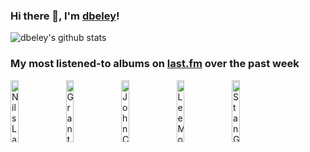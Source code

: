 ### Hi there 👋, I'm [dbeley](https://dbeley.ovh/en)!

![dbeley's github stats](https://github-readme-stats.vercel.app/api?username=dbeley)

### My most listened-to albums on [last.fm](https://www.last.fm/user/d_beley) over the past week

[<img src='https://lastfm.freetls.fastly.net/i/u/300x300/9b50f269fee2102519146c945ee4b2e0.jpg' width='16%' alt='Nils Landgren Funk Unit - Paint It Blue'>](https://www.last.fm/music/nils%2blandgren%2bfunk%2bunit/paint%2bit%2bblue)&nbsp;
[<img src='https://lastfm.freetls.fastly.net/i/u/300x300/9fb311f168454d87a7076975b7a0f689.jpg' width='16%' alt='Grant Green - Oleo'>](https://www.last.fm/music/grant%2bgreen/oleo)&nbsp;
[<img src='https://lastfm.freetls.fastly.net/i/u/300x300/1444d2daf17340a09b1aa531083a58b8.png' width='16%' alt='John Coltrane - Soultrane'>](https://www.last.fm/music/john%2bcoltrane/soultrane)&nbsp;
[<img src='https://lastfm.freetls.fastly.net/i/u/300x300/a03acf45b7871b4c4bca82aeaefe1c3a.jpg' width='16%' alt='Lee Morgan - Charisma'>](https://www.last.fm/music/lee%2bmorgan/charisma)&nbsp;
[<img src='https://lastfm.freetls.fastly.net/i/u/300x300/3c91a34da3bc639057168482373d039f.jpg' width='16%' alt='Stan Getz - Jazz Samba'>](https://www.last.fm/music/stan%2bgetz/jazz%2bsamba)&nbsp;
<br>
